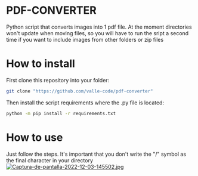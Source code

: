 # PDF-CONVERTER
Python script that converts images into 1 pdf file. At the moment directories won't update when moving files, so you will have to run the sript a second time if you want to include images from other folders or zip files
# How to install
First clone this repository into your folder: 
```bash
git clone "https://github.com/valle-code/pdf-converter"
```
Then install the script requirements where the .py file is located:

```bash
python -m pip install -r requirements.txt
```
# How to use 
Just follow the steps. It's important that you don't write the "/" symbol as the final character in your directory
[![Captura-de-pantalla-2022-12-03-145502.jpg](https://i.postimg.cc/NfwMS4hw/Captura-de-pantalla-2022-12-03-145502.jpg)](https://postimg.cc/Z0V4y6Kf)
